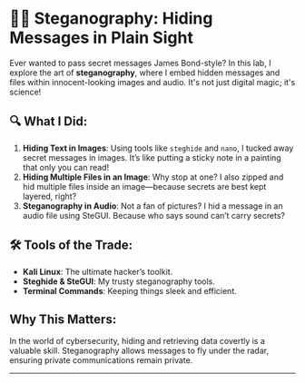 
# 🕵️‍♂️ Steganography: Hiding Messages in Plain Sight

Ever wanted to pass secret messages James Bond-style? In this lab, I explore the art of **steganography**, where I embed hidden messages and files within innocent-looking images and audio. It's not just digital magic; it's science!

## 🔍 What I Did:
1. **Hiding Text in Images**: Using tools like `steghide` and `nano`, I tucked away secret messages in images. It’s like putting a sticky note in a painting that only you can read!
2. **Hiding Multiple Files in an Image**: Why stop at one? I also zipped and hid multiple files inside an image—because secrets are best kept layered, right?
3. **Steganography in Audio**: Not a fan of pictures? I hid a message in an audio file using SteGUI. Because who says sound can’t carry secrets?

## 🛠️ Tools of the Trade:
- **Kali Linux**: The ultimate hacker’s toolkit.
- **Steghide & SteGUI**: My trusty steganography tools.
- **Terminal Commands**: Keeping things sleek and efficient.

## Why This Matters:
In the world of cybersecurity, hiding and retrieving data covertly is a valuable skill. Steganography allows messages to fly under the radar, ensuring private communications remain private.


---
